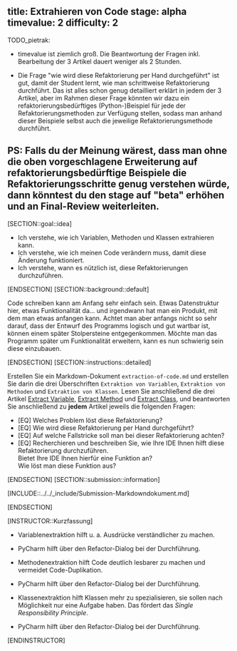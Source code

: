 title: Extrahieren von Code
stage: alpha
timevalue: 2
difficulty: 2
---

TODO_pietrak:

- timevalue ist ziemlich groß. Die Beantwortung der Fragen inkl. Bearbeitung der 3 Artikel dauert weniger als 2 Stunden. 

- Die Frage "wie wird diese Refaktorierung per Hand durchgeführt" ist gut, damit der Student lernt, wie man schrittweise Refaktorierung durchführt. Das ist alles schon genug detailliert erklärt in jedem der 3 Artikel, aber im Rahmen dieser Frage könnten wir dazu ein refaktorierungsbedürftiges (Python-)Beispiel für jede der Refaktorierungsmethoden zur Verfügung stellen, sodass man anhand dieser Beispiele selbst auch die jeweilige Refaktorierungsmethode durchführt. 

PS: Falls du der Meinung wärest, dass man ohne die oben vorgeschlagene Erweiterung auf refaktorierungsbedürftige Beispiele die Refaktorierungsschritte genug verstehen würde, dann könntest du den stage auf "beta" erhöhen und an Final-Review weiterleiten. 
---

[SECTION::goal::idea]

- Ich verstehe, wie ich Variablen, Methoden und Klassen extrahieren kann.
- Ich verstehe, wie ich meinen Code verändern muss, damit diese Änderung funktioniert.
- Ich verstehe, wann es nützlich ist, diese Refaktorierungen durchzuführen.

[ENDSECTION]
[SECTION::background::default]

Code schreiben kann am Anfang sehr einfach sein.
Etwas Datenstruktur hier, etwas Funktionalität da... und irgendwann hat man ein Produkt, 
mit dem man etwas anfangen kann.
Achtet man aber anfangs nicht so sehr darauf, dass der Entwurf des Programms logisch und gut wartbar ist, können einem später Stolpersteine entgegenkommen.
Möchte man das Programm später um Funktionalität erweitern, kann es nun schwierig sein diese 
einzubauen.

[ENDSECTION]
[SECTION::instructions::detailed]

Erstellen Sie ein Markdown-Dokument `extraction-of-code.md` und erstellen Sie darin die drei 
Überschriften `Extraktion von Variablen`, `Extraktion von Methoden` und `Extraktion von Klassen`.
Lesen Sie anschließend die drei Artikel 
[Extract Variable](https://refactoring.guru/extract-variable), 
[Extract Method](https://refactoring.guru/extract-method) und 
[Extract Class](https://refactoring.guru/extract-class), 
und beantworten Sie anschließend zu **jedem** Artikel jeweils die folgenden Fragen: 

- [EQ] Welches Problem löst diese Refaktorierung?
- [EQ] Wie wird diese Refaktorierung per Hand durchgeführt?
- [EQ] Auf welche Fallstricke soll man bei dieser Refaktorierung achten?
- [EQ] Recherchieren und beschreiben Sie, wie Ihre IDE Ihnen hilft diese Refaktorierung
  durchzuführen.  
  Bietet Ihre IDE Ihnen hierfür eine Funktion an?  
  Wie löst man diese Funktion aus?

[ENDSECTION]
[SECTION::submission::information]

[INCLUDE::../../_include/Submission-Markdowndokument.md]

[ENDSECTION]

[INSTRUCTOR::Kurzfassung]

- Variablenextraktion hilft u. a. Ausdrücke verständlicher zu machen.
- PyCharm hilft über den Refactor-Dialog bei der Durchführung.

- Methodenextraktion hilft Code deutlich lesbarer zu machen und vermeidet Code-Duplikation.
- PyCharm hilft über den Refactor-Dialog bei der Durchführung.

- Klassenextraktion hilft Klassen mehr zu spezialisieren, sie sollen nach Möglichkeit nur eine 
  Aufgabe haben.
  Das fördert das _Single Responsibility Principle_.
- PyCharm hilft über den Refactor-Dialog bei der Durchführung.

[ENDINSTRUCTOR]

